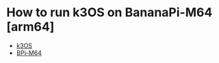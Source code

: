 # How to run k3OS on BananaPi-M64 [arm64] 

  * [k3OS](https://github.com/rancher/k3os)
  * [BPi-M64](http://www.banana-pi.org/m64.html)
